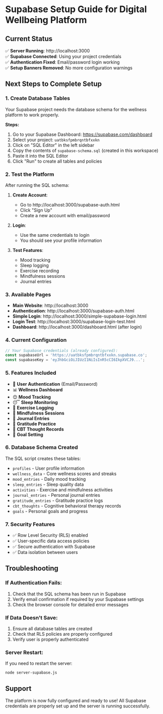 # Supabase Setup Guide for Digital Wellbeing Platform

## Current Status
✅ **Server Running**: http://localhost:3000  
✅ **Supabase Connected**: Using your project credentials  
✅ **Authentication Fixed**: Email/password login working  
✅ **Setup Banners Removed**: No more configuration warnings  

## Next Steps to Complete Setup

### 1. Create Database Tables
Your Supabase project needs the database schema for the wellness platform to work properly.

**Steps:**
1. Go to your Supabase Dashboard: https://supabase.com/dashboard
2. Select your project: `uatbksfpmbrqntbfxxkn`
3. Click on "SQL Editor" in the left sidebar
4. Copy the contents of `supabase-schema.sql` (created in this workspace)
5. Paste it into the SQL Editor
6. Click "Run" to create all tables and policies

### 2. Test the Platform
After running the SQL schema:

1. **Create Account**: 
   - Go to http://localhost:3000/supabase-auth.html
   - Click "Sign Up" 
   - Create a new account with email/password

2. **Login**:
   - Use the same credentials to login
   - You should see your profile information

3. **Test Features**:
   - Mood tracking
   - Sleep logging  
   - Exercise recording
   - Mindfulness sessions
   - Journal entries

### 3. Available Pages
- **Main Website**: http://localhost:3000
- **Authentication**: http://localhost:3000/supabase-auth.html
- **Simple Login**: http://localhost:3000/simple-supabase-login.html
- **Login Test**: http://localhost:3000/supabase-login-test.html
- **Dashboard**: http://localhost:3000/dashboard.html (after login)

### 4. Current Configuration
```javascript
// Your Supabase credentials (already configured):
const supabaseUrl = 'https://uatbksfpmbrqntbfxxkn.supabase.co';
const supabaseKey = 'eyJhbGciOiJIUzI1NiIsInR5cCI6IkpXVCJ9...';
```

### 5. Features Included
- 🔐 **User Authentication** (Email/Password)
- 📊 **Wellness Dashboard** 
- 😊 **Mood Tracking**
- 😴 **Sleep Monitoring**
- 🏃 **Exercise Logging**
- 🧘 **Mindfulness Sessions**
- 📝 **Journal Entries**
- 🙏 **Gratitude Practice**
- 🧠 **CBT Thought Records**
- 🎯 **Goal Setting**

### 6. Database Schema Created
The SQL script creates these tables:
- `profiles` - User profile information
- `wellness_data` - Core wellness scores and streaks
- `mood_entries` - Daily mood tracking
- `sleep_entries` - Sleep quality data
- `activities` - Exercise and mindfulness activities
- `journal_entries` - Personal journal entries
- `gratitude_entries` - Gratitude practice logs
- `cbt_thoughts` - Cognitive behavioral therapy records
- `goals` - Personal goals and progress

### 7. Security Features
- ✅ Row Level Security (RLS) enabled
- ✅ User-specific data access policies
- ✅ Secure authentication with Supabase
- ✅ Data isolation between users

## Troubleshooting

### If Authentication Fails:
1. Check that the SQL schema has been run in Supabase
2. Verify email confirmation if required by your Supabase settings
3. Check the browser console for detailed error messages

### If Data Doesn't Save:
1. Ensure all database tables are created
2. Check that RLS policies are properly configured
3. Verify user is properly authenticated

### Server Restart:
If you need to restart the server:
```bash
node server-supabase.js
```

## Support
The platform is now fully configured and ready to use! All Supabase credentials are properly set up and the server is running successfully.